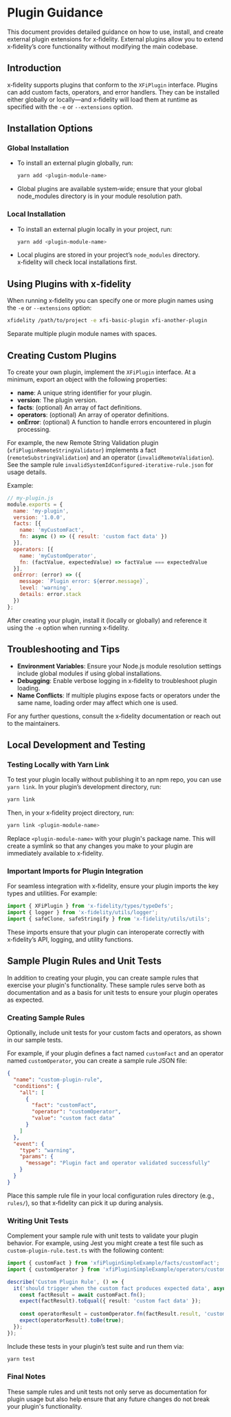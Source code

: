 # Plugin Guidance

This document provides detailed guidance on how to use, install, and create external plugin extensions for x‑fidelity. External plugins allow you to extend x‑fidelity’s core functionality without modifying the main codebase.

## Introduction

x‑fidelity supports plugins that conform to the `XFiPlugin` interface. Plugins can add custom facts, operators, and error handlers. They can be installed either globally or locally—and x‑fidelity will load them at runtime as specified with the `-e` or `--extensions` option.

## Installation Options

### Global Installation

- To install an external plugin globally, run:
  ```bash
  yarn add <plugin-module-name>
  ```
- Global plugins are available system‑wide; ensure that your global node_modules directory is in your module resolution path.

### Local Installation

- To install an external plugin locally in your project, run:
  ```bash
  yarn add <plugin-module-name>
  ```
- Local plugins are stored in your project’s `node_modules` directory. x‑fidelity will check local installations first.

## Using Plugins with x‑fidelity

When running x‑fidelity you can specify one or more plugin names using the `-e` or `--extensions` option:
```bash
xfidelity /path/to/project -e xfi-basic-plugin xfi-another-plugin
```
Separate multiple plugin module names with spaces.

## Creating Custom Plugins

To create your own plugin, implement the `XFiPlugin` interface. At a minimum, export an object with the following properties:

- **name**: A unique string identifier for your plugin.
- **version**: The plugin version.
- **facts**: (optional) An array of fact definitions.
- **operators**: (optional) An array of operator definitions.
- **onError**: (optional) A function to handle errors encountered in plugin processing.

For example, the new Remote String Validation plugin (`xfiPluginRemoteStringValidator`) implements a fact (`remoteSubstringValidation`) and an operator (`invalidRemoteValidation`). See the sample rule `invalidSystemIdConfigured-iterative-rule.json` for usage details.

Example:
```javascript
// my-plugin.js
module.exports = {
  name: 'my-plugin',
  version: '1.0.0',
  facts: [{
    name: 'myCustomFact',
    fn: async () => ({ result: 'custom fact data' })
  }],
  operators: [{
    name: 'myCustomOperator',
    fn: (factValue, expectedValue) => factValue === expectedValue
  }],
  onError: (error) => ({
    message: `Plugin error: ${error.message}`,
    level: 'warning',
    details: error.stack
  })
};
```
After creating your plugin, install it (locally or globally) and reference it using the `-e` option when running x‑fidelity.

## Troubleshooting and Tips

- **Environment Variables**: Ensure your Node.js module resolution settings include global modules if using global installations.
- **Debugging**: Enable verbose logging in x‑fidelity to troubleshoot plugin loading.
- **Name Conflicts**: If multiple plugins expose facts or operators under the same name, loading order may affect which one is used.

For any further questions, consult the x‑fidelity documentation or reach out to the maintainers.

## Local Development and Testing

### Testing Locally with Yarn Link

To test your plugin locally without publishing it to an npm repo, you can use `yarn link`. In your plugin’s development directory, run:
```bash
yarn link
```
Then, in your x‑fidelity project directory, run:
```bash
yarn link <plugin-module-name>
```
Replace `<plugin-module-name>` with your plugin's package name. This will create a symlink so that any changes you make to your plugin are immediately available to x‑fidelity.

### Important Imports for Plugin Integration

For seamless integration with x‑fidelity, ensure your plugin imports the key types and utilities. For example:
```javascript
import { XFiPlugin } from 'x-fidelity/types/typeDefs';
import { logger } from 'x-fidelity/utils/logger';
import { safeClone, safeStringify } from 'x-fidelity/utils/utils';
```
These imports ensure that your plugin can interoperate correctly with x‑fidelity’s API, logging, and utility functions.

## Sample Plugin Rules and Unit Tests

In addition to creating your plugin, you can create sample rules that exercise your plugin's functionality. These sample rules serve both as documentation and as a basis for unit tests to ensure your plugin operates as expected.

### Creating Sample Rules

Optionally, include unit tests for your custom facts and operators, as shown in our sample tests.

For example, if your plugin defines a fact named `customFact` and an operator named `customOperator`, you can create a sample rule JSON file:
```json
{
  "name": "custom-plugin-rule",
  "conditions": {
    "all": [
      {
        "fact": "customFact",
        "operator": "customOperator",
        "value": "custom fact data"
      }
    ]
  },
  "event": {
    "type": "warning",
    "params": {
      "message": "Plugin fact and operator validated successfully"
    }
  }
}
```
Place this sample rule file in your local configuration rules directory (e.g., `rules/`), so that x‑fidelity can pick it up during analysis.

### Writing Unit Tests

Complement your sample rule with unit tests to validate your plugin behavior. For example, using Jest you might create a test file such as `custom-plugin-rule.test.ts` with the following content:
```typescript
import { customFact } from 'xfiPluginSimpleExample/facts/customFact';
import { customOperator } from 'xfiPluginSimpleExample/operators/customOperator';

describe('Custom Plugin Rule', () => {
  it('should trigger when the custom fact produces expected data', async () => {
    const factResult = await customFact.fn();
    expect(factResult).toEqual({ result: 'custom fact data' });
    
    const operatorResult = customOperator.fn(factResult.result, 'custom fact data');
    expect(operatorResult).toBe(true);
  });
});
```
Include these tests in your plugin’s test suite and run them via:
```bash
yarn test
```

### Final Notes

These sample rules and unit tests not only serve as documentation for plugin usage but also help ensure that any future changes do not break your plugin's functionality.

